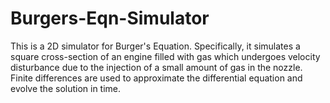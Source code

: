 # Burgers-Eqn-Simulator

This is a 2D simulator for Burger's Equation. Specifically, it simulates a square cross-section of an engine filled with gas which undergoes velocity disturbance due to the injection of a small amount of gas in the nozzle.
Finite differences are used to approximate the differential equation and evolve the solution in time. 

